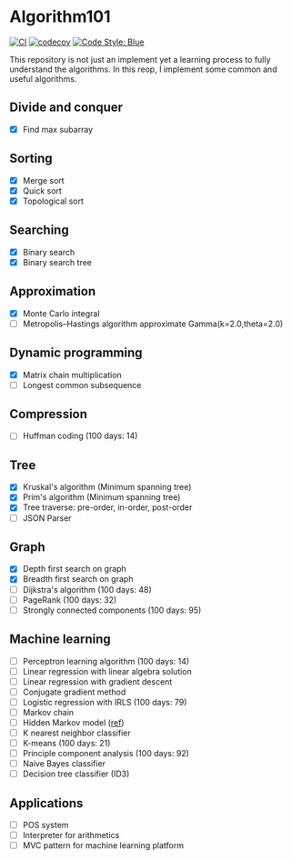 # Algorithm101

[![CI](https://github.com/foldfelis/Algorithm101/actions/workflows/ci.yml/badge.svg)](https://github.com/foldfelis/Algorithm101/actions/workflows/ci.yml)
[![codecov](https://codecov.io/gh/foldfelis/Algorithm101/branch/master/graph/badge.svg?token=PBJZ4JLZ1H)](https://codecov.io/gh/foldfelis/Algorithm101)
[![Code Style: Blue](https://img.shields.io/badge/code%20style-blue-4495d1.svg)](https://github.com/invenia/BlueStyle)

This repository is not just an implement yet a learning process to fully understand the algorithms.
In this reop, I implement some common and useful algorithms.

## Divide and conquer

- [x] Find max subarray

## Sorting

- [x] Merge sort
- [x] Quick sort
- [x] Topological sort

## Searching

- [x] Binary search
- [x] Binary search tree

## Approximation

- [x] Monte Carlo integral
- [ ] Metropolis–Hastings algorithm approximate Gamma(k=2.0,theta=2.0)

## Dynamic programming

- [x] Matrix chain multiplication
- [ ] Longest common subsequence

## Compression

- [ ] Huffman coding (100 days: 14)

## Tree

- [x] Kruskal's algorithm (Minimum spanning tree)
- [x] Prim's algorithm (Minimum spanning tree)
- [x] Tree traverse: pre-order, in-order, post-order
- [ ] JSON Parser

## Graph

- [x] Depth first search on graph
- [x] Breadth first search on graph
- [ ] Dijkstra's algorithm (100 days: 48)
- [ ] PageRank (100 days: 32)
- [ ] Strongly connected components (100 days: 95)

## Machine learning

- [ ] Perceptron learning algorithm (100 days: 14)
- [ ] Linear regression with linear algebra solution
- [ ] Linear regression with gradient descent
- [ ] Conjugate gradient method
- [ ] Logistic regression with IRLS (100 days: 79)
- [ ] Markov chain
- [ ] Hidden Markov model ([ref](http://www.csie.ntnu.edu.tw/~u91029/HiddenMarkovModel.html#2))
- [ ] K nearest neighbor classifier
- [ ] K-means (100 days: 21)
- [ ] Principle component analysis (100 days: 92)
- [ ] Naive Bayes classifier
- [ ] Decision tree classifier (ID3)

## Applications

- [ ] POS system
- [ ] Interpreter for arithmetics
- [ ] MVC pattern for machine learning platform
